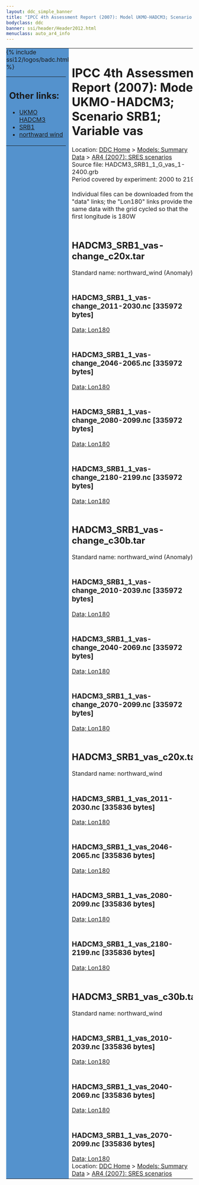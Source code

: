 ```yaml
---
layout: ddc_simple_banner
title: "IPCC 4th Assessment Report (2007): Model UKMO-HADCM3; Scenario SRB1; Variable vas"
bodyclass: ddc
banner: ssi/header/Header2012.html
menuclass: auto_ar4_info
---
```



<table width="100%" border="0" cellspacing="0" cellpadding="0" style="border-collapse: collapse;">
<tr style="margin:0;padding:0;border:0;">
<td style="margin:0;padding:0;border:0;height:1pt;width:150pt;background:#5492CD;" valign="top" >

<div id="lh-col2" class="auto_ar4_info">
<table class="menumain" bgcolor="#5492CD" cellspacing="0" width="100%" border="0">
<tr><td>
<h2> Other links:</h2>
<ul>
<li><a href="/auto/ar4/model-UKMO-HADCM3.html">UKMO<br/>HADCM3</a></li>
<li><a href="/auto/ar4/scenario-SRB1.html">SRB1</a></li>
<li><a href="/auto/ar4/var-northward_wind.html">northward wind</a></li>
</ul>
</td></tr>
{% include ssi12/logos/badc.html %}
</table>
</div>
</td>
<td><h1>IPCC 4th Assessment Report (2007): Model UKMO-HADCM3; Scenario SRB1; Variable vas</h1>

<!-- Breadcrumb1 -->
<div id="breadcrumb1" align="left">
Location: <a href="/index.html">DDC Home</a> > <a href="/sim/gcm_clim/">Models: Summary Data</a>
> <a href="/sim/gcm_clim/SRES_AR4/index.html">AR4 (2007): SRES scenarios</a>
</div>
<!-- End of Breadcrumb1 -->Source file: HADCM3_SRB1_1_G_vas_1-2400.grb
<br/>
Period covered by experiment: 2000 to 2199<br/>
<br/>Individual files can be downloaded from the "data" links; the "Lon180" links provide the same data
         with the grid cycled so that the first longitude is 180W<br/>
<br/><h2>HADCM3_SRB1_vas-change_c20x.tar</h2>
Standard name: northward_wind (Anomaly)<br>
<br/><h3>HADCM3_SRB1_1_vas-change_2011-2030.nc [335972 bytes]</h3>
<a href="http://apps.ipcc-data.org/cgi-bin/downl/ar4_nc/vas/HADCM3_SRB1_1_vas-change_2011-2030.nc">Data; </a><a href="http://apps.ipcc-data.org/cgi-bin/downl/ar4_nc/vas/HADCM3_SRB1_1_vas-change_2011-2030.cyto180.nc"> Lon180</a><br/>
<br/><h3>HADCM3_SRB1_1_vas-change_2046-2065.nc [335972 bytes]</h3>
<a href="http://apps.ipcc-data.org/cgi-bin/downl/ar4_nc/vas/HADCM3_SRB1_1_vas-change_2046-2065.nc">Data; </a><a href="http://apps.ipcc-data.org/cgi-bin/downl/ar4_nc/vas/HADCM3_SRB1_1_vas-change_2046-2065.cyto180.nc"> Lon180</a><br/>
<br/><h3>HADCM3_SRB1_1_vas-change_2080-2099.nc [335972 bytes]</h3>
<a href="http://apps.ipcc-data.org/cgi-bin/downl/ar4_nc/vas/HADCM3_SRB1_1_vas-change_2080-2099.nc">Data; </a><a href="http://apps.ipcc-data.org/cgi-bin/downl/ar4_nc/vas/HADCM3_SRB1_1_vas-change_2080-2099.cyto180.nc"> Lon180</a><br/>
<br/><h3>HADCM3_SRB1_1_vas-change_2180-2199.nc [335972 bytes]</h3>
<a href="http://apps.ipcc-data.org/cgi-bin/downl/ar4_nc/vas/HADCM3_SRB1_1_vas-change_2180-2199.nc">Data; </a><a href="http://apps.ipcc-data.org/cgi-bin/downl/ar4_nc/vas/HADCM3_SRB1_1_vas-change_2180-2199.cyto180.nc"> Lon180</a><br/>
<br/><h2>HADCM3_SRB1_vas-change_c30b.tar</h2>
Standard name: northward_wind (Anomaly)<br>
<br/><h3>HADCM3_SRB1_1_vas-change_2010-2039.nc [335972 bytes]</h3>
<a href="http://apps.ipcc-data.org/cgi-bin/downl/ar4_nc/vas/HADCM3_SRB1_1_vas-change_2010-2039.nc">Data; </a><a href="http://apps.ipcc-data.org/cgi-bin/downl/ar4_nc/vas/HADCM3_SRB1_1_vas-change_2010-2039.cyto180.nc"> Lon180</a><br/>
<br/><h3>HADCM3_SRB1_1_vas-change_2040-2069.nc [335972 bytes]</h3>
<a href="http://apps.ipcc-data.org/cgi-bin/downl/ar4_nc/vas/HADCM3_SRB1_1_vas-change_2040-2069.nc">Data; </a><a href="http://apps.ipcc-data.org/cgi-bin/downl/ar4_nc/vas/HADCM3_SRB1_1_vas-change_2040-2069.cyto180.nc"> Lon180</a><br/>
<br/><h3>HADCM3_SRB1_1_vas-change_2070-2099.nc [335972 bytes]</h3>
<a href="http://apps.ipcc-data.org/cgi-bin/downl/ar4_nc/vas/HADCM3_SRB1_1_vas-change_2070-2099.nc">Data; </a><a href="http://apps.ipcc-data.org/cgi-bin/downl/ar4_nc/vas/HADCM3_SRB1_1_vas-change_2070-2099.cyto180.nc"> Lon180</a><br/>
<br/><h2>HADCM3_SRB1_vas_c20x.tar</h2>
Standard name: northward_wind<br>
<br/><h3>HADCM3_SRB1_1_vas_2011-2030.nc [335836 bytes]</h3>
<a href="http://apps.ipcc-data.org/cgi-bin/downl/ar4_nc/vas/HADCM3_SRB1_1_vas_2011-2030.nc">Data; </a><a href="http://apps.ipcc-data.org/cgi-bin/downl/ar4_nc/vas/HADCM3_SRB1_1_vas_2011-2030.cyto180.nc"> Lon180</a><br/>
<br/><h3>HADCM3_SRB1_1_vas_2046-2065.nc [335836 bytes]</h3>
<a href="http://apps.ipcc-data.org/cgi-bin/downl/ar4_nc/vas/HADCM3_SRB1_1_vas_2046-2065.nc">Data; </a><a href="http://apps.ipcc-data.org/cgi-bin/downl/ar4_nc/vas/HADCM3_SRB1_1_vas_2046-2065.cyto180.nc"> Lon180</a><br/>
<br/><h3>HADCM3_SRB1_1_vas_2080-2099.nc [335836 bytes]</h3>
<a href="http://apps.ipcc-data.org/cgi-bin/downl/ar4_nc/vas/HADCM3_SRB1_1_vas_2080-2099.nc">Data; </a><a href="http://apps.ipcc-data.org/cgi-bin/downl/ar4_nc/vas/HADCM3_SRB1_1_vas_2080-2099.cyto180.nc"> Lon180</a><br/>
<br/><h3>HADCM3_SRB1_1_vas_2180-2199.nc [335836 bytes]</h3>
<a href="http://apps.ipcc-data.org/cgi-bin/downl/ar4_nc/vas/HADCM3_SRB1_1_vas_2180-2199.nc">Data; </a><a href="http://apps.ipcc-data.org/cgi-bin/downl/ar4_nc/vas/HADCM3_SRB1_1_vas_2180-2199.cyto180.nc"> Lon180</a><br/>
<br/><h2>HADCM3_SRB1_vas_c30b.tar</h2>
Standard name: northward_wind<br>
<br/><h3>HADCM3_SRB1_1_vas_2010-2039.nc [335836 bytes]</h3>
<a href="http://apps.ipcc-data.org/cgi-bin/downl/ar4_nc/vas/HADCM3_SRB1_1_vas_2010-2039.nc">Data; </a><a href="http://apps.ipcc-data.org/cgi-bin/downl/ar4_nc/vas/HADCM3_SRB1_1_vas_2010-2039.cyto180.nc"> Lon180</a><br/>
<br/><h3>HADCM3_SRB1_1_vas_2040-2069.nc [335836 bytes]</h3>
<a href="http://apps.ipcc-data.org/cgi-bin/downl/ar4_nc/vas/HADCM3_SRB1_1_vas_2040-2069.nc">Data; </a><a href="http://apps.ipcc-data.org/cgi-bin/downl/ar4_nc/vas/HADCM3_SRB1_1_vas_2040-2069.cyto180.nc"> Lon180</a><br/>
<br/><h3>HADCM3_SRB1_1_vas_2070-2099.nc [335836 bytes]</h3>
<a href="http://apps.ipcc-data.org/cgi-bin/downl/ar4_nc/vas/HADCM3_SRB1_1_vas_2070-2099.nc">Data; </a><a href="http://apps.ipcc-data.org/cgi-bin/downl/ar4_nc/vas/HADCM3_SRB1_1_vas_2070-2099.cyto180.nc"> Lon180</a><br/>
<!-- Breadcrumb2 -->
<div id="breadcrumb2" align="left">
Location: <a href="/index.html">DDC Home</a> > <a href="/sim/gcm_clim/">Models: Summary Data</a>
> <a href="/sim/gcm_clim/SRES_AR4/index.html">AR4 (2007): SRES scenarios</a>
</div>
<!-- End of Breadcrumb2 --></td></tr></table>
